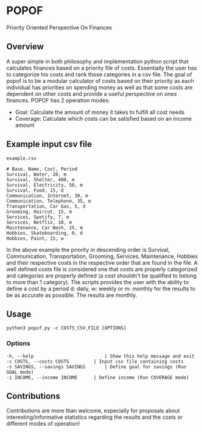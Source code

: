 # POPOF
Priority Oriented Perspective On Finances

## Overview
A super simple in both philosophy and implementation python script that calculates finances based on a priority file of costs. Essentially the user has to categorize his costs and rank those categories in a csv file. The goal of popof is to be a modular calculator of costs based on their priority as each individual has priorities on spending money as well as that some costs are dependent on other costs and provide a useful perspective on ones finances. POPOF has 2 operation modes:
- Goal: Calculate the amount of money it takes to fulfill all cost needs
- Coverage: Calculate which costs can be satisfied based on an income amount

## Example input csv file
`example.csv`
```
# Base, Name, Cost, Period  
Survival, Water, 20, m
Survival, Shelter, 400, m
Survival, Electricity, 50, m
Survival, Food, 15, d
Communication, Internet, 30, m
Communication, Telephone, 35, m
Transportation, Car Gas, 5, d
Grooming, Haircut, 15, m
Services, Spotify, 7, m
Services, Netflix, 10, m
Maintenance, Car Wash, 15, m
Hobbies, Skateboarding, 0, d  
Hobbies, Paint, 15, w
```

In the above example the priority in descending order is Survival, Communication, Transportation, Grooming, Services, Maintenance, Hobbies and their respective costs in the respective order that are found in the file. A well defined costs file is considered one that costs are properly categorized and categories are properly defined (a cost shouldn't be qualified to belong to more than 1 category). The scripts provides the user with the ability to define a cost by a period d: daily, w: weekly or m: monthly for the results to be as accurate as possible. The results are monthly.

## Usage
`python3 popof.py -c COSTS_CSV_FILE [OPTIONS]`

### Options
```
-h, --help            				| Show this help message and exit
-c COSTS, --costs COSTS			| Input csv file containing costs
-s SAVINGS, --savings SAVINGS 		| Define goal for savings (Run GOAL mode)
-i INCOME, --income INCOME 		| Define income (Run COVERAGE mode)
```

## Contributions
Contributions are more than welcome, especially for proposals about interesting/informative statistics regarding the results and the costs or different modes of operation!
